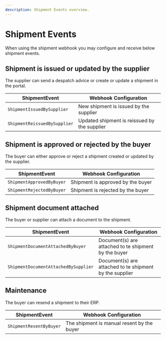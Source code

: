 ```yaml
---
description: Shipment Events overview.
---
```


# Shipment Events

When using the shipment webhook you may configure and receive below shipment events.

## Shipment is issued or updated by the supplier

The supplier can send a despatch advice or create or update a shipment in the portal.

| ShipmentEvent                  | Webhook Configuration |
| ------------------------------ | --------------------- |
| `ShipmentIssuedBySupplier`     | New shipment is issued by the supplier |
| `ShipmentReissuedBySupplier`   | Updated shipment is reissued by the supplier |

## Shipment is approved or rejected by the buyer

The buyer can either approve or reject a shipment created or updated by the supplier.

| ShipmentEvent                  | Webhook Configuration |
| ------------------------------ | --------------------- |
| `ShipmentApprovedByBuyer`      | Shipment is approved by the buyer |
| `ShipmentRejectedByBuyer`      | Shipment is rejected by the buyer |

## Shipment document attached

The buyer or supplier can attach a document to the shipment.

| ShipmentEvent                        | Webhook Configuration |
| ------------------------------------ | --------------------- |
| `ShipmentDocumentAttachedByBuyer`    | Document(s) are attached to te shipment by the buyer |
| `ShipmentDocumentAttachedBySupplier` | Document(s) are attached to te shipment by the supplier |

## Maintenance

The buyer can resend a shipment to their ERP.

| ShipmentEvent                        | Webhook Configuration |
| ------------------------------------ | --------------------- |
| `ShipmentResentByBuyer`              | The shipment is manual resent by the buyer |
